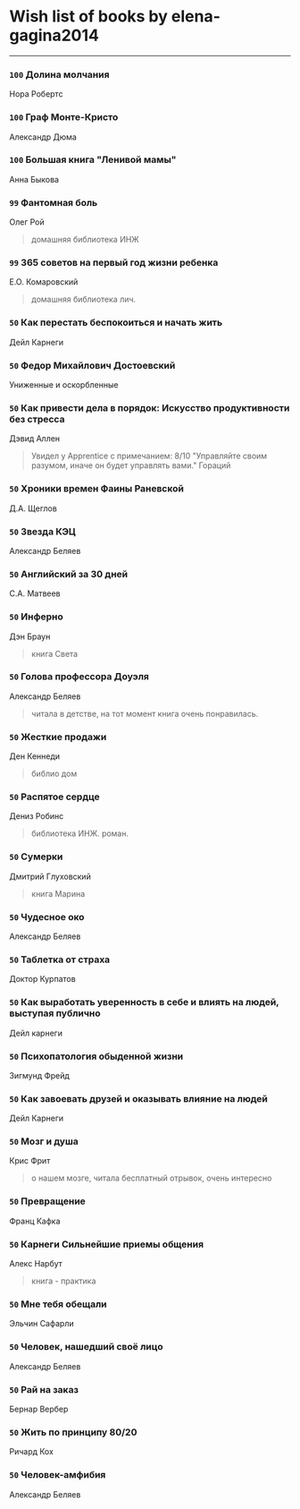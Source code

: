 # Wish list of books by elena-gagina2014
---

### `100` Долина молчания
Нора Робертс

### `100` Граф Монте-Кристо
Александр Дюма

### `100` Большая книга "Ленивой мамы"
Анна Быкова

### `99` Фантомная боль
Олег Рой
> домашняя библиотека ИНЖ

### `99` 365 советов на первый год жизни ребенка
Е.О. Комаровский
> домашняя библиотека лич.

### `50` Как перестать беспокоиться и начать жить
Дейл Карнеги

### `50` Федор Михайлович Достоевский
Униженные и оскорбленные

### `50` Как привести дела в порядок: Искусство продуктивности без стресса
Дэвид Аллен
> Увидел у Apprentice  с примечанием: 8/10
> "Управляйте своим разумом, иначе он будет управлять вами." Гораций

### `50` Хроники времен Фаины Раневской
Д.А. Щеглов

### `50` Звезда КЭЦ
Александр Беляев

### `50` Английский за 30 дней
С.А. Матвеев

### `50` Инферно
Дэн Браун
> книга Света

### `50` Голова профессора Доуэля
Александр Беляев
> читала в детстве, на тот момент книга очень понравилась.

### `50` Жесткие продажи
Ден Кеннеди
> библио дом

### `50` Распятое сердце
Дениз Робинс
> библиотека ИНЖ. роман.

### `50` Сумерки
Дмитрий Глуховский
> книга Марина

### `50` Чудесное око
Александр Беляев

### `50` Таблетка от страха
Доктор Курпатов

### `50` Как выработать уверенность в себе и влиять на людей, выступая публично
Дейл карнеги

### `50` Психопатология обыденной жизни
Зигмунд Фрейд

### `50` Как завоевать друзей и оказывать влияние на людей
Дейл Карнеги

### `50` Мозг и душа
Крис Фрит
> о нашем мозге, читала бесплатный отрывок, очень интересно

### `50` Превращение
Франц Кафка

### `50` Карнеги Сильнейшие приемы общения
Алекс Нарбут
> книга - практика

### `50` Мне тебя обещали
Эльчин Сафарли

### `50` Человек, нашедший своё лицо
Александр Беляев

### `50` Рай на заказ
Бернар Вербер

### `50` Жить по принципу 80/20
Ричард Кох

### `50` Человек-амфибия
Александр Беляев

